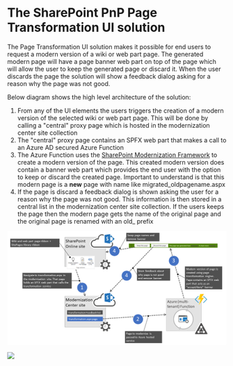 # The SharePoint PnP Page Transformation UI solution

The Page Transformation UI solution makes it possible for end users to request a modern version of a wiki or web part page. The generated modern page will have a page banner web part on top of the page which will allow the user to keep the generated page or discard it. When the user discards the page the solution will show a feedback dialog asking for a reason why the page was not good.

Below diagram shows the high level architecture of the solution:

1. From any of the UI elements the users triggers the creation of a modern version of the selected wiki or web part page. This will be done by calling a "central" proxy page which is hosted in the modernization center site collection
2. The "central" proxy page contains an SPFX web part that makes a call to an Azure AD secured Azure Function
3. The Azure Function uses the [SharePoint Modernization Framework](https://www.nuget.org/packages/SharePointPnPModernizationOnline) to create a modern version of the page. This created modern version does contain a banner web part which provides the end user with the option to keep or discard the created page. Important to understand is that this modern page is a **new** page with name like migrated_oldpagename.aspx
4. If the page is discard a feedback dialog is shown asking the user for a reason why the page was not good. This information is then stored in a central list in the modernization center site collection. If the users keeps the page then the modern page gets the name of the original page and the original page is renamed with an old_ prefix

![page transformator web part](docs/images/PageTransformationUIarchitecture.png)

<img src="https://telemetry.sharepointpnp.com/sp-dev-modernization/solutions/PageTransformationUI" />